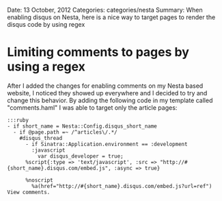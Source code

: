Date: 13 October, 2012
Categories: categories/nesta
Summary: When enabling disqus on Nesta, here is a nice way to target pages to render the disqus code by using regex

# Limiting comments to pages by using a regex

After I added the changes for enabling comments on my Nesta based website, I noticed they showed up everywhere and I decided to try and change this behavior. By adding the following code in my template called "comments.haml" I was able to target only the article pages:

    :::ruby
    - if short_name = Nesta::Config.disqus_short_name
      - if @page.path =~ /^articles\/.*/
        #disqus_thread
          - if Sinatra::Application.environment == :development
            :javascript
              var disqus_developer = true;
          %script{:type => 'text/javascript', :src => "http://#{short_name}.disqus.com/embed.js", :async => true}

          %noscript
            %a(href="http://#{short_name}.disqus.com/embed.js?url=ref") View comments.
